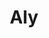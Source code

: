 ---
title: Aly
date: 
draft: false

# descripcion
description : Conjunto de aros y dije de plata con cristal

materials: Plata 925

color: Plateado y cristal rojo

dimensions: 1cm x 2,5cm (dije) - 0,5cm x 2cm (aros)

code: 06-18-0383

type: "Conjuntos"

categories: []

price: $3.040,00

# Images
# first image will be shown in the product page
images:
  # - image: "images/path_to_image"
  # La ubicacion de las imagenes es imagenes/Conjuntos/Conjuntos.Aros y Dije/06-18-0383-aly
  - image: "./images/conjuntos/aros_y_dije/06-18-0383-ovalo-cristal-rojo_a.JPG"
  - image: "./images/conjuntos/aros_y_dije/06-18-0383-ovalo-cristal-rojo_b.JPG"
---